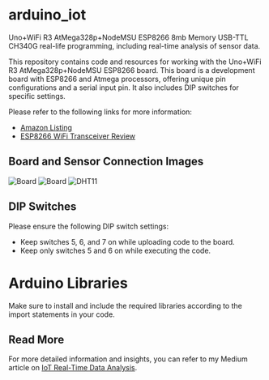 # arduino_iot

Uno+WiFi R3 AtMega328p+NodeMSU ESP8266 8mb Memory USB-TTL CH340G real-life programming, including real-time analysis of sensor data.

This repository contains code and resources for working with the Uno+WiFi R3 AtMega328p+NodeMSU ESP8266 board. This board is a development board with ESP8266 and Atmega processors, offering unique pin configurations and a serial input pin. It also includes DIP switches for specific settings.

Please refer to the following links for more information:

- [Amazon Listing](https://www.amazon.in/REES52-R3-AtMega328p-Arduino-UNO/dp/B0B8VXWRPY)
- [ESP8266 WiFi Transceiver Review](https://randomnerdtutorials.com/getting-started-with-esp8266-wifi-transceiver-review/)

## Board and Sensor Connection Images

![Board](https://github.com/dhirajpatra/arduino_iot/raw/main/img1.jpg)
![Board](https://github.com/dhirajpatra/arduino_iot/raw/main/img2.jpg)
![DHT11](https://github.com/dhirajpatra/arduino_iot/raw/main/img3.jpg)

## DIP Switches

Please ensure the following DIP switch settings:

- Keep switches 5, 6, and 7 on while uploading code to the board.
- Keep only switches 5 and 6 on while executing the code.

# Arduino Libraries

Make sure to install and include the required libraries according to the import statements in your code.

## Read More

For more detailed information and insights, you can refer to my Medium article on [IoT Real-Time Data Analysis](https://medium.com/@dhirajpatra/iot-real-time-data-analysis-ec7178393295).
